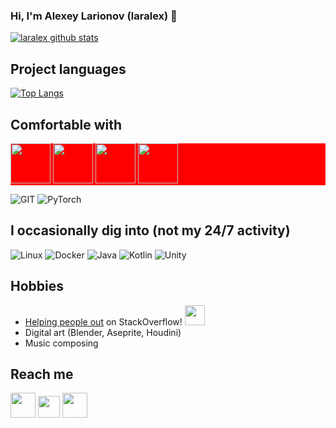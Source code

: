 ### Hi, I'm Alexey Larionov (laralex) 👋

<!--
**AndroiableDroid/AndroiableDroid** is a ✨ _special_ ✨ repository because its `README.md` (this file) appears on your GitHub profile.-->

[![laralex github stats](https://github-readme-stats.vercel.app/api?username=laralex&show_icons=true&include_all_commits=true&theme=tokyonight)](https://github.com/laralex)

## Project languages
[![Top Langs](https://github-readme-stats.vercel.app/api/top-langs/?username=laralex&layout=compact&langs_count=10&theme=tokyonight)](https://github.com/laralex)

## Comfortable with
<div style="background-color:red;">
<img src="https://www.vectorlogo.zone/logos/rust-lang/rust-lang-icon.svg" width="64">
<img src="https://github.com/isocpp/logos/raw/master/cpp_logo.svg" width="64">
<img src="https://seeklogo.com/images/C/c-sharp-c-logo-02F17714BA-seeklogo.com.png" width="64">
<img src="https://www.vectorlogo.zone/logos/python/python-icon.svg" width="64">
 </div>

![GIT](https://www.vectorlogo.zone/logos/git-scm/git-scm-icon.svg)
![PyTorch](https://www.vectorlogo.zone/logos/pytorch/pytorch-ar21.svg)

## I occasionally dig into (not my 24/7 activity)
![Linux](https://www.vectorlogo.zone/logos/linux/linux-icon.svg)
![Docker](https://www.vectorlogo.zone/logos/docker/docker-icon.svg)
![Java](https://www.vectorlogo.zone/logos/java/java-icon.svg)
![Kotlin](https://www.vectorlogo.zone/logos/kotlinlang/kotlinlang-icon.svg)
![Unity](https://www.vectorlogo.zone/logos/unity3d/unity3d-icon.svg)


## Hobbies
* [Helping people out](https://stackoverflow.com/users/8564999/alexey-larionov) on StackOverflow! <img src="https://www.vectorlogo.zone/logos/stackoverflow/stackoverflow-icon.svg" width="32">
* Digital art (Blender, Aseprite, Houdini)
* Music composing

## Reach me
[<img src="https://www.vectorlogo.zone/logos/gmail/gmail-icon.svg" height="40">](mailto:alxs.larionov@gmail.com)
[<img src="https://www.vectorlogo.zone/logos/telegram/telegram-tile.svg" height="35">](http://t.me/m_laralex)
[<img src="https://www.vectorlogo.zone/logos/upwork/upwork-ar21.svg" height="40">](https://www.upwork.com/freelancers/~0115eabadb37319e75)

